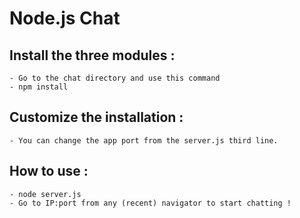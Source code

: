 Node.js Chat
===

## Install the three modules :

	- Go to the chat directory and use this command
	- npm install

## Customize the installation :

	- You can change the app port from the server.js third line.

## How to use :

	- node server.js
	- Go to IP:port from any (recent) navigator to start chatting !